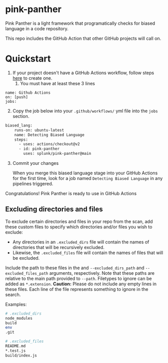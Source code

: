 # pink-panther


Pink Panther is a light framework that programatically checks for biased language in a code repository.

This repo includes the GitHub Action that other GitHub projects will call on.

# Quickstart

1. If your project doesn't have a GitHub Actions workflow, follow steps [here](https://docs.github.com/en/actions/quickstart#creating-your-first-workflow) to create one.
   1. You must have at least these 3 lines

```
name: Github Actions
on: [push]
jobs:
```

2. Copy the job below into your `.github/workflows/` yml file into the `jobs` section.

```sh
biased_lang:
    runs-on: ubuntu-latest
    name: Detecting Biased Language
    steps:
      - uses: actions/checkout@v2
      - id: pink-panther
        uses: splunk/pink-panther@main
```

3. Commit your changes

   When you merge this biased language stage into your GitHub Actions for the first time, look for a job named `Detecting Biased Language` in any pipelines triggered.

Congratulations! Pink Panther is ready to use in GitHub Actions

## Excluding directories and files

To exclude certain directories and files in your repo from the scan, add these custom files to specify which directories and/or files you wish to exclude:

- Any directories in an `.excluded_dirs` file will contain the names of directories that will be recursively excluded.
- Likewise, the `.excluded_files` file will contain the names of files that will be excluded.

Include the path to these files in the and `--excluded_dirs_path` and `--excluded_files_path` arguments, respectively.
Note that these paths are relative to the main path provided to `--path`.
Filetypes to ignore can be added as `*.extension`.
**Caution:** Please do not include any empty lines in these files. Each line of the file represents something to ignore in the search.

Examples:

```sh
# .excluded_dirs
node_modules
build
env
.git
```

```sh
# .excluded_files
README.md
*.test.js
build/index.js
```

